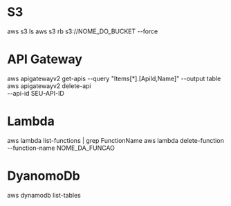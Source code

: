 # S3
aws s3 ls
aws s3 rb s3://NOME_DO_BUCKET --force

# API Gateway
aws apigatewayv2 get-apis --query "Items[*].[ApiId,Name]" --output table
 aws apigatewayv2 delete-api \
  --api-id SEU-API-ID

# Lambda
aws lambda list-functions | grep FunctionName
aws lambda delete-function --function-name NOME_DA_FUNCAO


# DyanomoDb
aws dynamodb list-tables
